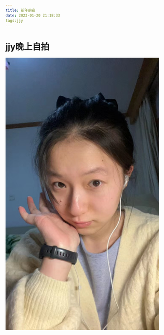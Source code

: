 ```yaml
---
title: 新年前夜
date: 2023-01-20 21:18:33
tags:jjy
---
```

# jjy晚上自拍
![jjy晚上自拍](../assets/微信图片_20230120211919.jpg)